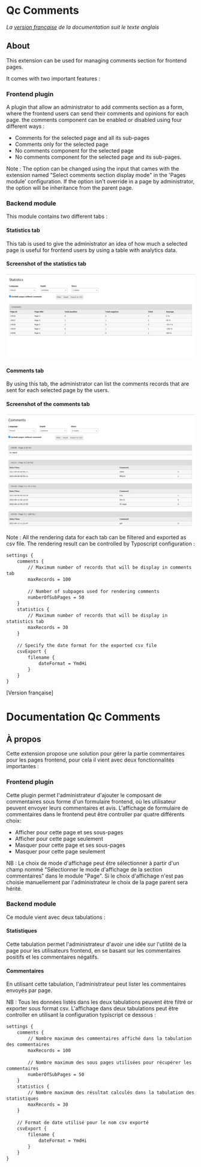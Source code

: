 Qc Comments
==============================================================
*La [version française](#documentation-qc-references) de la documentation suit le texte anglais*

## About
This extension can be used for managing comments section for frontend pages.

It comes with two important features :
### Frontend plugin
A plugin that allow an administrator to add comments section as a form, where the frontend users can send their comments and opinions for each page.
the comments component can be enabled or disabled using four different ways :
- Comments for the selected page and all its sub-pages
- Comments only for the selected page
- No comments component for the selected page
- No comments component for the selected page and its sub-pages.

Note : The option can be changed using the input that cames with the extension named "Select comments section display mode" in the 'Pages module' configuration.
If the option isn't override in a page by administrator, the option will be inheritance from the parent page.

### Backend module
This module contains two different tabs :

#### Statistics tab


This tab is used to give the administrator an idea of how much a selected page is useful for frontend users by using a table
with analytics data.
#### Screenshot of the statistics tab

![Statistics tab](Documentation/Images/statistics.PNG)


#### Comments tab
By using this tab, the administrator can list the comments records that are sent for each selected page by the users.

#### Screenshot of the comments tab

![Comments tab](Documentation/Images/comments.PNG)


Note : All the rendering data for each tab can be filtered and exported as csv file.
The rendering result can be controlled by Typoscript configuration :

    settings {
        comments {
            // Maximum number of records that will be display in comments tab
            maxRecords = 100
            
            // Number of subpages used for rendering comments
            numberOfSubPages = 50
        }
        statistics {
            // Maximum number of records that will be display in statistics tab
            maxRecords = 30
        }
        
        // Specify the date format for the exported csv file
        csvExport {
            filename {
                dateFormat = YmdHi
            }
        }
    }

[Version française]
# Documentation Qc Comments

## À propos
Cette extension propose une solution pour gérer la partie commentaires pour les pages frontend, pour cela il vient avec deux fonctionnalités importantes :

### Frontend plugin
Cette plugin permet l'administrateur d'ajouter le composant de commentaires sous forme d'un formulaire frontend, où les utilisateur peuvent envoyer leurs commentaires et avis.
L'affichage de formulaire de commentaires dans le frontend peut être controller 
par quatre différents choix:
- Afficher pour cette page et ses sous-pages
- Afficher pour cette page seulement
- Masquer pour cette page et ses sous-pages
- Masquer pour cette page seulement

NB : Le choix de mode d'affichage peut être sélectionner à partir d'un champ nommé "Sélectionner le mode d'affichage de la section commentaires" dans le module "Page".
Si le choix d'affichage n'est pas choisie manuellement par l'administrateur le choix de la page parent sera hérité.


### Backend module
Ce module vient avec deux tabulations :

#### Statistiques
Cette tabulation permet l'administrateur d'avoir une idée sur l'utilité de la page pour les utilisateurs frontend, en se basant sur les commentaires positifs et les commentaires
négatifs.

#### Commentaires
En utilisant cette tabulation, l'administrateur peut lister les commentaires envoyés par page.

NB : Tous les données listés dans les deux tabulations peuvent être filtré or exporter sous format csv.
L'affichage dans deux tabulations peut être controller en utilisant la configuration typiscript ce dessous :

    settings {
        comments {
            // Nombre maximum des commentaires affiché dans la tabulation des commentaires
            maxRecords = 100
            
            // Nombre maximum des sous pages utilisées pour récupérer les commentaires
            numberOfSubPages = 50
        }
        statistics {
            // Nombre maximum des résultat calculés dans la tabulation des statistiques 
            maxRecords = 30
        }
        
        // Format de date utilisé pour le nom csv exporté
        csvExport {
            filename {
                dateFormat = YmdHi
            }
        }
    }
